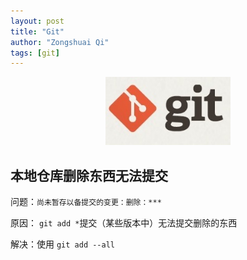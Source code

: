```yaml
---
layout: post
title: "Git"
author: "Zongshuai Qi"
tags: [git]
---
```


<div align="center">
<img src="../assets/img/20200406-git/git-logo.jpg" width="200">
</div>

## 本地仓库删除东西无法提交

问题：```尚未暂存以备提交的变更：删除：***```

原因： ```git add *```提交（某些版本中）无法提交删除的东西

解决：使用 ```git add --all```



